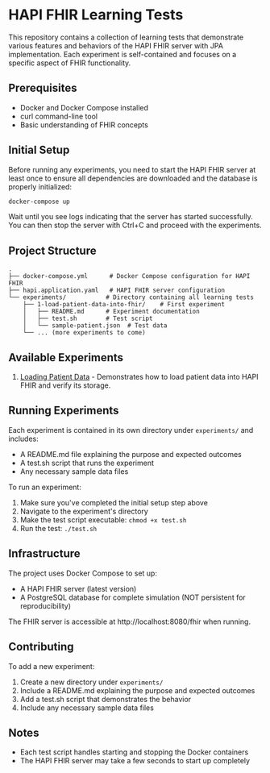 # HAPI FHIR Learning Tests

This repository contains a collection of learning tests that demonstrate various features and behaviors of the HAPI FHIR server with JPA implementation. Each experiment is self-contained and focuses on a specific aspect of FHIR functionality.

## Prerequisites

- Docker and Docker Compose installed
- curl command-line tool
- Basic understanding of FHIR concepts

## Initial Setup

Before running any experiments, you need to start the HAPI FHIR server at least once to ensure all dependencies are downloaded and the database is properly initialized:

```bash
docker-compose up
```

Wait until you see logs indicating that the server has started successfully. You can then stop the server with Ctrl+C and proceed with the experiments.

## Project Structure

```
.
├── docker-compose.yml      # Docker Compose configuration for HAPI FHIR
├── hapi.application.yaml   # HAPI FHIR server configuration
└── experiments/           # Directory containing all learning tests
    ├── 1-load-patient-data-into-fhir/    # First experiment
    │   ├── README.md      # Experiment documentation
    │   ├── test.sh        # Test script
    │   └── sample-patient.json  # Test data
    └── ... (more experiments to come)
```

## Available Experiments

1. [Loading Patient Data](experiments/1-load-patient-data-into-fhir/README.md) - Demonstrates how to load patient data into HAPI FHIR and verify its storage.

## Running Experiments

Each experiment is contained in its own directory under `experiments/` and includes:
- A README.md file explaining the purpose and expected outcomes
- A test.sh script that runs the experiment
- Any necessary sample data files

To run an experiment:

1. Make sure you've completed the initial setup step above
2. Navigate to the experiment's directory
3. Make the test script executable: `chmod +x test.sh`
4. Run the test: `./test.sh`

## Infrastructure

The project uses Docker Compose to set up:
- A HAPI FHIR server (latest version)
- A PostgreSQL database for complete simulation (NOT persistent for reproducibility)

The FHIR server is accessible at http://localhost:8080/fhir when running.

## Contributing

To add a new experiment:
1. Create a new directory under `experiments/`
2. Include a README.md explaining the purpose and expected outcomes
3. Add a test.sh script that demonstrates the behavior
4. Include any necessary sample data files

## Notes

- Each test script handles starting and stopping the Docker containers
- The HAPI FHIR server may take a few seconds to start up completely

